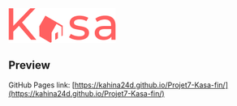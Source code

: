 


<img alt="titre1" src="https://github.com/Kahina24D/Projet7-Kasa-fin/blob/main/public/logo-header.png">


## Preview
GitHub Pages link: [https://kahina24d.github.io/Projet7-Kasa-fin/](https://kahina24d.github.io/Projet7-Kasa-fin/)


